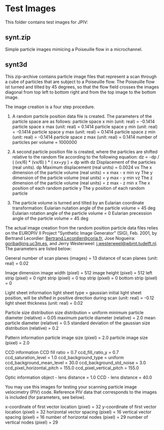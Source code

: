# Test Images

This folder contains test images for JPIV:

## synt.zip

Simple particle images mimicing a Poiseuille flow in a microchannel.

## synt3d

This zip-archive contains particle image files that represent a scan through a cube of particles that are subject to a Poiseuille flow. The Poiseuille flow ist turned and tilted by 45 degrees, so that the flow field crosses the images diagonal from top left to bottom right and from the top image to the bottom image.

The image creation is a four step procedure.

1. A random particle position data file is created. The parameters of the particle space are as follows:
particle space x min (unit: real) = -0.1414
particle space x max (unit: real) = 0.1414
particle space y min (unit: real) = -0.1414
particle space y max (unit: real) = 0.1414
particle space z min (unit: real) = -0.1414
particle space z max (unit: real) = 0.1414
number of particles per volume = 1000000 

2. A second particle position file is created, where the particles are shifted relative to the random file according to the following equation:
dz = -dp / ( (vx/6) * (vx/6) ) * ( x*x+y*y ) + dp
with
dz Displacement of the particles (real units).
dp Maximum displacement (real units) = 0.0024
vx The x dimension of the particle volume (real units) = x max - x min
vy The y dimension of the particle volume (real units) = y max - y min
vz The z dimension of the particle volume (real units) = z max - z min
x The x position of each random particle
y The y position of each random particle

3. The particle volume is turned and tilted by an Eularian coordinate transformation:
Eularian nutation angle of the particle volume = 45 deg
Eularian rotation angle of the particle volume = 0
Eularian precession angle of the particle volume = 45 deg

The actual image creation from the random position particle data files relies on the EUROPIV II Project "Synthetic Image Generator" (SIG), Feb. 2001, by Bertrand Lecordier: Bertrand.Lecordier@coria.fr, Jose Nogueira: goriba@ing.uc3m.es, and Jerry Westerweel: j.westerweel@wbmt.tudelft.nl. The parameters are listed below:

General
number of scan planes (images) = 13 
distance of scan planes (unit: real) = 0.02 

Image dimension
image width (pixel) = 512
image height (pixel) = 512
left strip (pixel) = 0
right strip (pixel) = 0
top strip (pixel) = 0
bottom strip (pixel)  = 0

Light sheet information
light sheet type = gaussian
initial light sheet position, will be shifted in positive direction during scan (unit: real) = -0.12
light sheet thickness (unit: real) = 0.02

Particle size distribution
size distribution = uniform
minimum particle diameter (relative) = 0.05
maximum particle diameter (relative) = 2.0
mean particle diameter (relative) = 0.5
standard deviation of the gaussian size distribution (relative) = 0.2

Pattern information
particle image size (pixel) = 2.0
particle image size (pixel) = 2.0

CCD information
CCD fill ratio = 0.7
ccd_fill_ratio_y = 0.7
ccd_saturation_level = 1.0
ccd_background_type = uniform
ccd_background_mean_level = 30.0
ccd_background_std_noise = 3.0
ccd_pixel_horizontal_pitch = 155.0
ccd_pixel_vertical_pitch = 155.0

Optic information
object - lens distance = 1.0
CCD - lens distance = 40.0

You may use this images for testing your scanning particle image velocimetry (PIV) code. Reference PIV data that corresponds to the images is included (for parameters, see below).

x-coordinate of first vector location (pixel) = 32
y-coordinate of first vector location (pixel) = 32
horizontal vector spacing (pixel) = 16
vertical vector spacing (pixel) = 16
number of horizontal nodes (pixel) = 29
number of vertical nodes (pixel) = 29 
